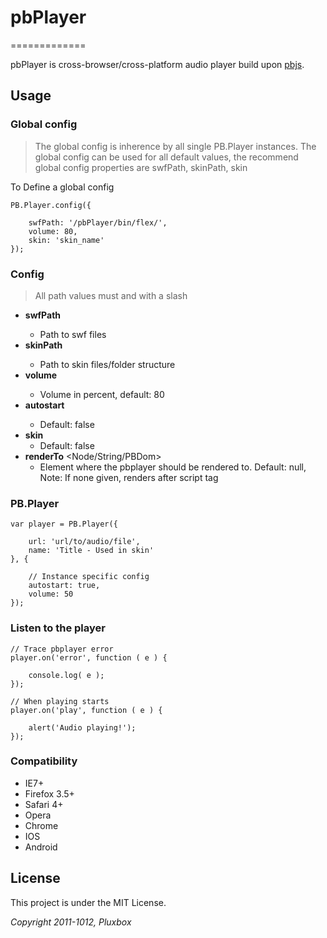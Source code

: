 # pbPlayer
=============

pbPlayer is cross-browser/cross-platform audio player build upon [pbjs]([https://github.com/Saartje87/pbjs]).

Usage
-----

### Global config

> The global config is inherence by all single PB.Player instances.	
The global config can be used for all default values, the recommend global config properties are swfPath, skinPath, skin

To Define a global config

	PB.Player.config({
		
		swfPath: '/pbPlayer/bin/flex/',
		volume: 80,
		skin: 'skin_name'
	});

### Config

> All path values must and with a slash

* **swfPath** <string>
	* Path to swf files
* **skinPath** <string>
	* Path to skin files/folder structure
* **volume** <number>
	* Volume in percent, default: 80
* **autostart** <boolean>
	* Default: false
* **skin**
	* Default: false
* **renderTo** <Node/String/PBDom>
	* Element where the pbplayer should be rendered to. Default: null, Note: If none given, renders after script tag

### PB.Player

	var player = PB.Player({
		
		url: 'url/to/audio/file',
		name: 'Title - Used in skin'
	}, {
		
		// Instance specific config
		autostart: true,
		volume: 50
	});

### Listen to the player

	// Trace pbplayer error
	player.on('error', function ( e ) {
		
		console.log( e );
	});
	
	// When playing starts
	player.on('play', function ( e ) {
		
		alert('Audio playing!');
	});

### Compatibility

- IE7+
- Firefox 3.5+
- Safari 4+
- Opera
- Chrome
- IOS
- Android



License
-------
This project is under the MIT License.

*Copyright 2011-1012, Pluxbox*
